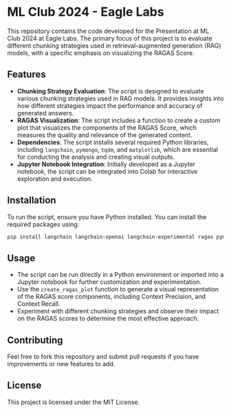 # ML Club 2024 - Eagle Labs

This repository contains the code developed for the Presentation at ML Club 2024 at Eagle Labs. The primary focus of this project is to evaluate different chunking strategies used in retrieval-augmented generation (RAG) models, with a specific emphasis on visualizing the RAGAS Score.

## Features

- **Chunking Strategy Evaluation**: The script is designed to evaluate various chunking strategies used in RAG models. It provides insights into how different strategies impact the performance and accuracy of generated answers.
- **RAGAS Visualization**: The script includes a function to create a custom plot that visualizes the components of the RAGAS Score, which measures the quality and relevance of the generated content.
- **Dependencies**: The script installs several required Python libraries, including `langchain`, `pymongo`, `tqdm`, and `matplotlib`, which are essential for conducting the analysis and creating visual outputs.
- **Jupyter Notebook Integration**: Initially developed as a Jupyter notebook, the script can be integrated into Colab for interactive exploration and execution.

## Installation

To run the script, ensure you have Python installed. You can install the required packages using:

```bash
pip install langchain langchain-openai langchain-experimental ragas pymongo tqdm chromadb
```

## Usage

- The script can be run directly in a Python environment or imported into a Jupyter notebook for further customization and experimentation.
- Use the `create_ragas_plot` function to generate a visual representation of the RAGAS score components, including Context Precision, and Context Recall.
- Experiment with different chunking strategies and observe their impact on the RAGAS scores to determine the most effective approach.

## Contributing

Feel free to fork this repository and submit pull requests if you have improvements or new features to add.

## License

This project is licensed under the MIT License.

